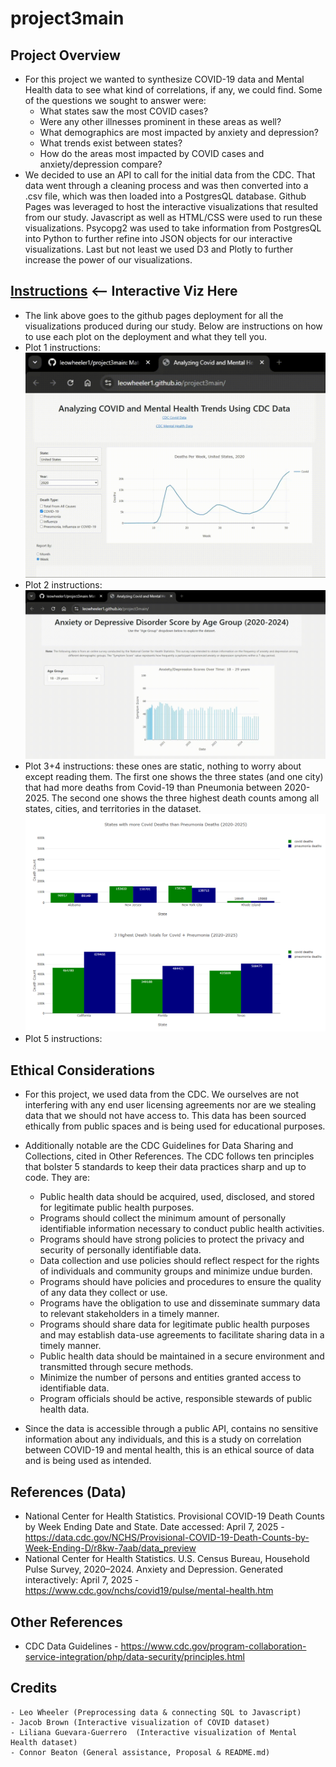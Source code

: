 # project3main

## Project Overview
  - For this project we wanted to synthesize COVID-19 data and Mental Health data to see what kind of correlations, if any, we could find. Some of the questions we sought to answer were:
      - What states saw the most COVID cases?
      - Were any other illnesses prominent in these areas as well?
      - What demographics are most impacted by anxiety and depression?
      - What trends exist between states?
      - How do the areas most impacted by COVID cases and anxiety/depression compare?
  - We decided to use an API to call for the initial data from the CDC. That data went through a cleaning process and was then converted  into a .csv file, which was then loaded into a PostgresQL database. Github Pages was leveraged to host the interactive visualizations that resulted from our study. Javascript as well as HTML/CSS were used to run these visualizations. Psycopg2 was used to take information from PostgresQL into Python to further refine into JSON objects for our interactive visualizations. Last but not least we used D3 and Plotly to further increase the power of our visualizations.

## [Instructions](https://leowheeler1.github.io/project3main/) <-- Interactive Viz Here
  - The link above goes to the github pages deployment for all the visualizations produced during our study. Below are instructions on how to use each plot on the deployment and what they tell you.
  - Plot 1 instructions:
    ![Plot 1](images/graph1.gif) 
  - Plot 2 instructions:
    ![Plot 2](images/graph2.gif)
  - Plot 3+4 instructions: these ones are static, nothing to worry about except reading them. The first one shows the three states (and one city) that had more deaths from Covid-19 than Pneumonia between 2020-2025. The second one shows the three highest death counts among all states, cities, and territories in the dataset.  
    ![Plots 3 and 4](images/graph3&4.png) 
  - Plot 5 instructions:
    ![]()
## Ethical Considerations
  - For this project, we used data from the CDC. We ourselves are not interfering with any end user licensing agreements nor are we stealing data that we should not have access to. This data has been sourced ethically from public spaces and is being used for educational purposes. 
  - Additionally notable are the CDC Guidelines for Data Sharing and Collections, cited in Other References. The CDC follows ten principles that bolster 5 standards to keep their data practices sharp and up to code. They are:
      - Public health data should be acquired, used, disclosed, and stored for legitimate public health purposes.
      - Programs should collect the minimum amount of personally identifiable information necessary to conduct public health activities.
      - Programs should have strong policies to protect the privacy and security of personally identifiable data.
      - Data collection and use policies should reflect respect for the rights of individuals and community groups and minimize undue burden.
      - Programs should have policies and procedures to ensure the quality of any data they collect or use.
      - Programs have the obligation to use and disseminate summary data to relevant stakeholders in a timely manner.
      - Programs should share data for legitimate public health purposes and may establish data-use agreements to facilitate sharing data in a timely manner.
      - Public health data should be maintained in a secure environment and transmitted through secure methods.
      - Minimize the number of persons and entities granted access to identifiable data.
      - Program officials should be active, responsible stewards of public health data.

  - Since the data is accessible through a public API, contains no sensitive information about any individuals, and this is a study on correlation between COVID-19 and mental health, this is an ethical source of data and is being used as intended. 

## References (Data)
  - National Center for Health Statistics. Provisional COVID-19 Death Counts by Week Ending Date and State. Date accessed: April 7, 2025
        - https://data.cdc.gov/NCHS/Provisional-COVID-19-Death-Counts-by-Week-Ending-D/r8kw-7aab/data_preview
  - National Center for Health Statistics. U.S. Census Bureau, Household Pulse Survey, 2020–2024. Anxiety and Depression. Generated interactively: April 7, 2025
        - https://www.cdc.gov/nchs/covid19/pulse/mental-health.htm


## Other References
  - CDC Data Guidelines
        - https://www.cdc.gov/program-collaboration-service-integration/php/data-security/principles.html


## Credits
    - Leo Wheeler (Preprocessing data & connecting SQL to Javascript)
    - Jacob Brown (Interactive visualization of COVID dataset)
    - Liliana Guevara-Guerrero  (Interactive visualization of Mental Health dataset)
    - Connor Beaton (General assistance, Proposal & README.md)
